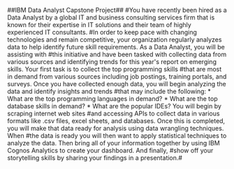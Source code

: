 ##IBM Data Analyst Capstone Project##
#You have recently been hired as a Data Analyst by a global IT and business consulting services firm that is known for their expertise in IT solutions and their team of highly experienced IT consultants. 
#In order to keep pace with changing technologies and remain competitive, your organization regularly analyzes data to help identify future skill requirements. As a Data Analyst, you will be assisting with 
#this initiative and have been tasked with collecting data from various sources and identifying trends for this year's report on emerging skills. Your first task is to collect the top programming skills 
#that are most in demand from various sources including job postings, training portals, and surveys. Once you have collected enough data, you will begin analyzing the data and identify insights and trends 
#that may include the following: * What are the top programming languages in demand? * What are the top database skills in demand? * What are the popular IDEs? You will begin by scraping internet web sites 
#and accessing APIs to collect data in various formats like .csv files, excel sheets, and databases. Once this is completed, you will make that data ready for analysis using data wrangling techniques. When 
#the data is ready you will then want to apply statistical techniques to analyze the data. Then bring all of your information together by using IBM Cognos Analytics to create your dashboard. And finally, 
#show off your storytelling skills by sharing your findings in a presentation.#
